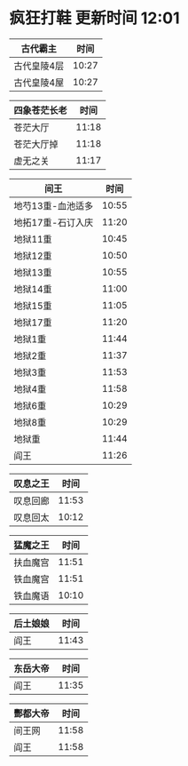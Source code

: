 # 疯狂打鞋 更新时间 12:01

| 古代霸主   | 时间    |
|--------|-------|
| 古代皇陵4层 | 10:27 |
| 古代皇陵4屋 | 10:27 |

| 四象苍茫长老   | 时间    |
|--------|-------|
| 苍茫大厅 | 11:18 |
| 苍茫大厅掉 | 11:18 |
| 虚无之关 | 11:17 |

| 间王   | 时间    |
|--------|-------|
| 地芍13重-血池适多 | 10:55 |
| 地拓17重-石订入庆 | 11:20 |
| 地狱11重 | 10:45 |
| 地狱12重 | 10:50 |
| 地狱13重 | 10:55 |
| 地狱14重 | 11:00 |
| 地狱15重 | 11:05 |
| 地狱17重 | 11:20 |
| 地狱1重 | 11:44 |
| 地狱2重 | 11:37 |
| 地狱3重 | 11:53 |
| 地狱4重 | 11:58 |
| 地狱6重 | 10:29 |
| 地狱8重 | 10:29 |
| 地狱重 | 11:44 |
| 阎王 | 11:26 |

| 叹息之王   | 时间    |
|--------|-------|
| 叹息回廊 | 11:53 |
| 叹息回太 | 10:12 |

| 猛魔之王   | 时间    |
|--------|-------|
| 扶血魔宫 | 11:51 |
| 铁血魔宫 | 11:51 |
| 铁血魔语 | 10:10 |

| 后土娘娘   | 时间    |
|--------|-------|
| 阎王 | 11:43 |

| 东岳大帝   | 时间    |
|--------|-------|
| 阎王 | 11:35 |

| 酆都大帝   | 时间    |
|--------|-------|
| 间王网 | 11:58 |
| 阎王 | 11:58 |